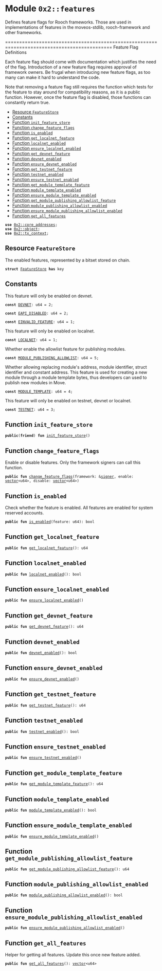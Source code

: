 
<a name="0x2_features"></a>

# Module `0x2::features`

Defines feature flags for Rooch frameworks. Those are used in implementations of features in
the moveos-stdlib, rooch-framework and other frameworks.

============================================================================================
Feature Flag Definitions

Each feature flag should come with documentation which justifies the need of the flag.
Introduction of a new feature flag requires approval of framework owners. Be frugal when
introducing new feature flags, as too many can make it hard to understand the code.

Note that removing a feature flag still requires the function which tests for the feature
to stay around for compatibility reasons, as it is a public function. However, once the
feature flag is disabled, those functions can constantly return true.


-  [Resource `FeatureStore`](#0x2_features_FeatureStore)
-  [Constants](#@Constants_0)
-  [Function `init_feature_store`](#0x2_features_init_feature_store)
-  [Function `change_feature_flags`](#0x2_features_change_feature_flags)
-  [Function `is_enabled`](#0x2_features_is_enabled)
-  [Function `get_localnet_feature`](#0x2_features_get_localnet_feature)
-  [Function `localnet_enabled`](#0x2_features_localnet_enabled)
-  [Function `ensure_localnet_enabled`](#0x2_features_ensure_localnet_enabled)
-  [Function `get_devnet_feature`](#0x2_features_get_devnet_feature)
-  [Function `devnet_enabled`](#0x2_features_devnet_enabled)
-  [Function `ensure_devnet_enabled`](#0x2_features_ensure_devnet_enabled)
-  [Function `get_testnet_feature`](#0x2_features_get_testnet_feature)
-  [Function `testnet_enabled`](#0x2_features_testnet_enabled)
-  [Function `ensure_testnet_enabled`](#0x2_features_ensure_testnet_enabled)
-  [Function `get_module_template_feature`](#0x2_features_get_module_template_feature)
-  [Function `module_template_enabled`](#0x2_features_module_template_enabled)
-  [Function `ensure_module_template_enabled`](#0x2_features_ensure_module_template_enabled)
-  [Function `get_module_publishing_allowlist_feature`](#0x2_features_get_module_publishing_allowlist_feature)
-  [Function `module_publishing_allowlist_enabled`](#0x2_features_module_publishing_allowlist_enabled)
-  [Function `ensure_module_publishing_allowlist_enabled`](#0x2_features_ensure_module_publishing_allowlist_enabled)
-  [Function `get_all_features`](#0x2_features_get_all_features)


<pre><code><b>use</b> <a href="core_addresses.md#0x2_core_addresses">0x2::core_addresses</a>;
<b>use</b> <a href="object.md#0x2_object">0x2::object</a>;
<b>use</b> <a href="tx_context.md#0x2_tx_context">0x2::tx_context</a>;
</code></pre>



<a name="0x2_features_FeatureStore"></a>

## Resource `FeatureStore`

The enabled features, represented by a bitset stored on chain.


<pre><code><b>struct</b> <a href="features.md#0x2_features_FeatureStore">FeatureStore</a> <b>has</b> key
</code></pre>



<a name="@Constants_0"></a>

## Constants


<a name="0x2_features_DEVNET"></a>

This feature will only be enabled on devnet.


<pre><code><b>const</b> <a href="features.md#0x2_features_DEVNET">DEVNET</a>: u64 = 2;
</code></pre>



<a name="0x2_features_EAPI_DISABLED"></a>



<pre><code><b>const</b> <a href="features.md#0x2_features_EAPI_DISABLED">EAPI_DISABLED</a>: u64 = 2;
</code></pre>



<a name="0x2_features_EINVALID_FEATURE"></a>



<pre><code><b>const</b> <a href="features.md#0x2_features_EINVALID_FEATURE">EINVALID_FEATURE</a>: u64 = 1;
</code></pre>



<a name="0x2_features_LOCALNET"></a>

This feature will only be enabled on localnet.


<pre><code><b>const</b> <a href="features.md#0x2_features_LOCALNET">LOCALNET</a>: u64 = 1;
</code></pre>



<a name="0x2_features_MODULE_PUBLISHING_ALLOWLIST"></a>

Whether enable the allowlist feature for publishing modules.


<pre><code><b>const</b> <a href="features.md#0x2_features_MODULE_PUBLISHING_ALLOWLIST">MODULE_PUBLISHING_ALLOWLIST</a>: u64 = 5;
</code></pre>



<a name="0x2_features_MODULE_TEMPLATE"></a>

Whether allowing replacing module's address, module identifier, struct identifier
and constant address.
This feature is used for creating a new module through a module template bytes,
thus developers can used to publish new modules in Move.


<pre><code><b>const</b> <a href="features.md#0x2_features_MODULE_TEMPLATE">MODULE_TEMPLATE</a>: u64 = 4;
</code></pre>



<a name="0x2_features_TESTNET"></a>

This feature will only be enabled on testnet, devnet or localnet.


<pre><code><b>const</b> <a href="features.md#0x2_features_TESTNET">TESTNET</a>: u64 = 3;
</code></pre>



<a name="0x2_features_init_feature_store"></a>

## Function `init_feature_store`



<pre><code><b>public</b>(<b>friend</b>) <b>fun</b> <a href="features.md#0x2_features_init_feature_store">init_feature_store</a>()
</code></pre>



<a name="0x2_features_change_feature_flags"></a>

## Function `change_feature_flags`

Enable or disable features. Only the framework signers can call this function.


<pre><code><b>public</b> <b>fun</b> <a href="features.md#0x2_features_change_feature_flags">change_feature_flags</a>(framework: &<a href="">signer</a>, enable: <a href="">vector</a>&lt;u64&gt;, disable: <a href="">vector</a>&lt;u64&gt;)
</code></pre>



<a name="0x2_features_is_enabled"></a>

## Function `is_enabled`

Check whether the feature is enabled.
All features are enabled for system reserved accounts.


<pre><code><b>public</b> <b>fun</b> <a href="features.md#0x2_features_is_enabled">is_enabled</a>(feature: u64): bool
</code></pre>



<a name="0x2_features_get_localnet_feature"></a>

## Function `get_localnet_feature`



<pre><code><b>public</b> <b>fun</b> <a href="features.md#0x2_features_get_localnet_feature">get_localnet_feature</a>(): u64
</code></pre>



<a name="0x2_features_localnet_enabled"></a>

## Function `localnet_enabled`



<pre><code><b>public</b> <b>fun</b> <a href="features.md#0x2_features_localnet_enabled">localnet_enabled</a>(): bool
</code></pre>



<a name="0x2_features_ensure_localnet_enabled"></a>

## Function `ensure_localnet_enabled`



<pre><code><b>public</b> <b>fun</b> <a href="features.md#0x2_features_ensure_localnet_enabled">ensure_localnet_enabled</a>()
</code></pre>



<a name="0x2_features_get_devnet_feature"></a>

## Function `get_devnet_feature`



<pre><code><b>public</b> <b>fun</b> <a href="features.md#0x2_features_get_devnet_feature">get_devnet_feature</a>(): u64
</code></pre>



<a name="0x2_features_devnet_enabled"></a>

## Function `devnet_enabled`



<pre><code><b>public</b> <b>fun</b> <a href="features.md#0x2_features_devnet_enabled">devnet_enabled</a>(): bool
</code></pre>



<a name="0x2_features_ensure_devnet_enabled"></a>

## Function `ensure_devnet_enabled`



<pre><code><b>public</b> <b>fun</b> <a href="features.md#0x2_features_ensure_devnet_enabled">ensure_devnet_enabled</a>()
</code></pre>



<a name="0x2_features_get_testnet_feature"></a>

## Function `get_testnet_feature`



<pre><code><b>public</b> <b>fun</b> <a href="features.md#0x2_features_get_testnet_feature">get_testnet_feature</a>(): u64
</code></pre>



<a name="0x2_features_testnet_enabled"></a>

## Function `testnet_enabled`



<pre><code><b>public</b> <b>fun</b> <a href="features.md#0x2_features_testnet_enabled">testnet_enabled</a>(): bool
</code></pre>



<a name="0x2_features_ensure_testnet_enabled"></a>

## Function `ensure_testnet_enabled`



<pre><code><b>public</b> <b>fun</b> <a href="features.md#0x2_features_ensure_testnet_enabled">ensure_testnet_enabled</a>()
</code></pre>



<a name="0x2_features_get_module_template_feature"></a>

## Function `get_module_template_feature`



<pre><code><b>public</b> <b>fun</b> <a href="features.md#0x2_features_get_module_template_feature">get_module_template_feature</a>(): u64
</code></pre>



<a name="0x2_features_module_template_enabled"></a>

## Function `module_template_enabled`



<pre><code><b>public</b> <b>fun</b> <a href="features.md#0x2_features_module_template_enabled">module_template_enabled</a>(): bool
</code></pre>



<a name="0x2_features_ensure_module_template_enabled"></a>

## Function `ensure_module_template_enabled`



<pre><code><b>public</b> <b>fun</b> <a href="features.md#0x2_features_ensure_module_template_enabled">ensure_module_template_enabled</a>()
</code></pre>



<a name="0x2_features_get_module_publishing_allowlist_feature"></a>

## Function `get_module_publishing_allowlist_feature`



<pre><code><b>public</b> <b>fun</b> <a href="features.md#0x2_features_get_module_publishing_allowlist_feature">get_module_publishing_allowlist_feature</a>(): u64
</code></pre>



<a name="0x2_features_module_publishing_allowlist_enabled"></a>

## Function `module_publishing_allowlist_enabled`



<pre><code><b>public</b> <b>fun</b> <a href="features.md#0x2_features_module_publishing_allowlist_enabled">module_publishing_allowlist_enabled</a>(): bool
</code></pre>



<a name="0x2_features_ensure_module_publishing_allowlist_enabled"></a>

## Function `ensure_module_publishing_allowlist_enabled`



<pre><code><b>public</b> <b>fun</b> <a href="features.md#0x2_features_ensure_module_publishing_allowlist_enabled">ensure_module_publishing_allowlist_enabled</a>()
</code></pre>



<a name="0x2_features_get_all_features"></a>

## Function `get_all_features`

Helper for getting all features.
Update this once new feature added.


<pre><code><b>public</b> <b>fun</b> <a href="features.md#0x2_features_get_all_features">get_all_features</a>(): <a href="">vector</a>&lt;u64&gt;
</code></pre>
